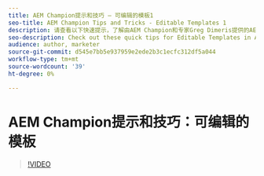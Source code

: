 ```yaml
---
title: AEM Champion提示和技巧 — 可编辑的模板1
seo-title: AEM Champion Tips and Tricks - Editable Templates 1
description: 请查看以下快速提示，了解由AEM Champion和专家Greg Dimeris提供的AEM Sites中的可编辑模板。 请立即在您的实例中试用它们。
seo-description: Check out these quick tips for Editable Templates in AEM Sites by AEM Champion and expert, Greg Dimeris. Try them out in your instance today.
audience: author, marketer
source-git-commit: d545e7bb5e937959e2ede2b3c1ecfc312df5a044
workflow-type: tm+mt
source-wordcount: '39'
ht-degree: 0%

---
```



# AEM Champion提示和技巧：可编辑的模板

>[!VIDEO](https://video.tv.adobe.com/v/3409424)

